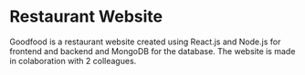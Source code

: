# Restaurant Website
Goodfood is a restaurant website created using React.js and Node.js for frontend and backend and MongoDB for the database. The website is made in colaboration with 2 colleagues. 
